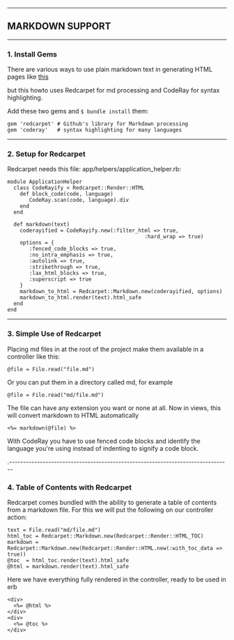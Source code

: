 
-------------------------------------------------------------------------------

## MARKDOWN SUPPORT

--------------------------------------------------------------------------------
### 1. Install Gems

There are various ways to use plain markdown text in generating HTML pages like 
[this](http://webby.rubyforge.org/user-manual/#h3_3)

but this howto uses Redcarpet for md processing and CodeRay for syntax highlighting. 

Add these two gems and `$ bundle install` them:

	gem 'redcarpet' # Github's library for Markdown processing
	gem 'coderay'   # syntax highlighting for many languages

--------------------------------------------------------------------------------
### 2. Setup for Redcarpet

Redcarpet needs this file: app/helpers/application_helper.rb:

	module ApplicationHelper
	  class CodeRayify < Redcarpet::Render::HTML
		def block_code(code, language)
		   CodeRay.scan(code, language).div
		end
	  end
	  
	  def markdown(text)
		coderayified = CodeRayify.new(:filter_html => true, 
												:hard_wrap => true)
		options = {
		   :fenced_code_blocks => true,
		   :no_intra_emphasis => true,
		   :autolink => true,
		   :strikethrough => true,
		   :lax_html_blocks => true,
		   :superscript => true
		}
		markdown_to_html = Redcarpet::Markdown.new(coderayified, options)
		markdown_to_html.render(text).html_safe
	  end
	end

--------------------------------------------------------------------------------
### 3. Simple Use of Redcarpet

Placing md files in at the root of the project make them available in a 
controller like this:

	@file = File.read("file.md")
	
Or you can put them in a directory called md, for example

	@file = File.read("md/file.md")
		
The file can have any extension you want or none at all.
Now in views, this will convert markdown to HTML automatically

	<%= markdown(@file) %> 
	
With CodeRay you have to use fenced code blocks and identify the language you're 
using instead of indenting to signify a code block.

.-------------------------------------------------------------------------------
### 4. Table of Contents with Redcarpet

Redcarpet comes bundled with the ability to generate a table of contents from a 
markdown file. For this we will put the following on our controller action:
	
	text = File.read("md/file.md")
	html_toc = Redcarpet::Markdown.new(Redcarpet::Render::HTML_TOC)
	markdown = Redcarpet::Markdown.new(Redcarpet::Render::HTML.new(:with_toc_data => true))
	@toc  = html_toc.render(text).html_safe
	@html = markdown.render(text).html_safe

Here we have everything fully rendered in the controller, ready to be used in erb
	
	<div>
	  <%= @html %> 
	</div>   
	<div>
	  <%= @toc %> 
	</div>


